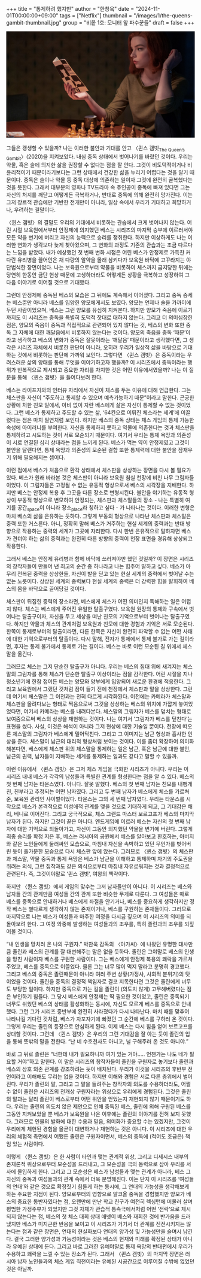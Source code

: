 +++
title = "통제하려 했지만"
author = "한창욱"
date = "2024-11-01T00:00:00+09:00"
tags = ["Netflix"]
thumbnail = "/images/1/the-queens-gambit-thumbnail.jpg"
group = "비옽 1호: 모니터 앞 파수꾼들"
draft = false
+++

![The Queen’s Gambit](/images/1/the-queens-gambit-1.jpg)

그들은 갱생할 수 있을까? 나는 이러한 불안과 기대를 안고 〈퀸스 갬빗<sub>The Queen’s Gambit</sub>〉(2020)을 지켜보았다. 내심 중독 상태에서 벗어나기를 바랐던 것이다. 우리는 약물, 혹은 술에 의지한 삶을 권장할 수 없다는 점을 잘 안다. 그것이 비도덕적이거나 비윤리적이기 때문이라기보다는 그런 상태에서 건강한 삶을 누리기 어렵다는 것을 알기 때문이다. 중독은 술이나 약물 등 중독 대상에 의존하는 일이자 그것에 완전히 굴복했다는 것을 뜻한다. 그래서 대부분의 영화나 TV드라마 속 주인공이  중독에 빠져 있다면 그는 자신의 처지를 깨닫고 어떻게든 극복하거나, 반대로 중독에 의해 완전히 망가진다. 이는 그저 장르적 관습에만 기반한 전개만이 아니라, 일상 속에서 우리가 기대하고 희망하거나, 우려하는 결말이다.

〈퀸스 갬빗〉의 결말도 우리의 기대에서 비롯하는 관습에서 크게 벗어나지 않는다. 어린 시절 보육원에서부터 안정제에 의지했던 베스는 시리즈의 마지막 승부에 이르러서야 모든 약을 변기에 버리고 자신의 능력으로 승리를 쟁취한다. 하지만 이상하게도 나는 이러한 변화가 생각보다 늦게 찾아왔으며, 그 변화의 과정도 기존의 관습과는 조금 다르다는 느낌을 받았다. 내가 예상했던 첫 번째 변화 시점은 어린 베스가 안정제로 가득찬 커다란 유리병을 끌어안은 채 다량의 알약을 몰래 삼키다가 보육원 바닥에 고꾸라지는 야단법석한 장면이었다. 나는 보육원으로부터 약물을 비롯하여 체스까지 금지당한 뒤에는 당연히 한동안 금단 현상 때문에 고생하더라도 어떻게든 상황을 극복하고 성장하여 그 다음 이야기로 이어질 것으로 기대했다.

그런데 안정제에 중독된 베스의 모습은 그 뒤에도 계속해서 이어졌다. 그리고 중독 증세는 베스뿐만 아니라 베스를 입양한 양모에게서도 보였다. 양모는 언제나 술을 가까이에 두던 사람이었으며, 베스는 그런 양모를 유심히 지켜본다. 하지만 양모가 죽음에 이르기까지도 이 시리즈는 중독을 특별히 도덕적 잣대로 대하지 않는다. 그리고 더 의미심장한 점은, 양모의 죽음이 중독과 직접적으로 관련되어 있지 않다는 것, 베스의 변화 또한 중독 그 자체에 대한 깨달음에서 비롯하지 않는다는 것이다. 양모의 죽음을 중독 ‘때문’이라고 생각하고 베스의 변화가 중독은 잘못이라는 ‘깨달음’ 때문이라고 생각했다면, 그 생각은 시리즈 자체에서 비롯한 판단이 아니라, 오히려 우리가 일상적 삶을 바탕으로 기대하는 것에서 비롯하는 판단에 가까워 보인다. 그렇다면 〈퀸스 갬빗〉은 중독이라는 우려스러운 삶의 양태를 통해 무엇을 이야기하고자 했을까? 이 시리즈에서 중독이라는 행위가 반복적으로 제시되고 중요한 자리를 차지한 것은 어떤 이유에서였을까? 나는 이 질문을 통해 〈퀸스 갬빗〉을 들여다보려 한다.

베스는 라이프지와의 인터뷰 자리에서 자신이 체스를 두는 이유에 대해 언급한다. 그는 체스판을 자신이 “주도하고 통제할 수 있으며 예측가능하기 때문”이라고 말한다. 곤궁한 상황에 처한 친모 밑에서, 아비 없이 자란 베스에게 삶은 자신이 통제할 수 없는 것이었다. 그런 베스가 통제하고 주도할 수 있는 삶, ‘64칸으로 이뤄진 체스라는 세계’에 이끌렸다는 점은 마치 필연처럼 보인다. 하지만 베스의 중독 상태는 체스 게임의 통제 가능한 속성에 아이러니를 부여한다. 자신을 통제하지 못하고 약물에 의존한다는 것과 체스판을 통제하려고 시도하는 것이 서로 모순되기 때문이다. 여기서 우리는 통제 욕망과 의존성이 서로 연결된 심리 상태라는 점을 느끼게 된다. 베스가 먹는 약이 안정제였고 그것이 불안을 달랜다면, 통제 욕망과 의존성의 모순된 결합 또한 통제력에 대한 불안을 잠재우기 위해 필요해지는 셈이다.

이런 점에서 베스가 처음으로 환각 상태에서 체스판을 상상하는 장면을 다시 볼 필요가 있다. 베스가 원래 바라본 것은 체스판이 아니라 보육원 침실 천장에 비친 나무 그림자들이었다. 이 그림자들은 고정될 수 없는 유동적 형상으로서 베스의 시각장을 지배한다. 하지만 베스는 안정제 복용 후 그곳을 다른 장소로 변형시킨다. 불안을 야기하는 유동적 형상이 부동적 형상으로 변모하여 안정되는, 체스판과 체스말들의 장소 - 나는 특별히 여기를 공간<sub>space</sub>이 아니라 장소<sub>place</sub>라 칭하고 싶다 - 가 나타나는 것이다. 이러한 변형은 마치 베스의 삶을 은유하는 듯하다. 그렇게 부동의 형상으로 나타난 체스판과 체스말은 중력 또한 거스른다. 아니, 정확히 말해 베스가 거주하는 현실 세계의 중력과는 반대 방향으로 작용하는 중력의 세계가 그곳에 자리한다. 다시 한번 은유적으로 말하자면 베스가 견뎌야 하는 삶의 중력과는 완전히 다른 방향의 중력이 천장 표면을 경유해 상상되고 작용한다.

그래서 베스는 안정제 유리병과 함께 바닥에 쓰러져야만 했던 것일까? 이 장면은 시리즈의 창작자들이 만들어 낸 최고의 순간 중 하나라고 나는 힘주어 말하고 싶다. 베스가 아무리 전복된 중력을 상상한들, 자신이 발을 딛고 있는 현실 세계의 중력에서 벗어날 수는 없는 노릇이다. 상상된 세계의 중력보다 현실 세계의 중력은 더 강력한 힘을 발휘하여 베스의 몸을 바닥으로 끌어당길 것이다.

체스판이 뒤집힌 중력의 장소라면, 베스에게 체스가 어떤 의미인지 독해하는 일은 어렵지 않다.  체스는 베스에게 주어진 유일한 탈출구였다. 보육원 원장의 통제와 구속에서 벗어나는 탈출구이자, 자신을 두고 세상을 떠난 친모의 기억으로부터 벗어나는 탈출구였다. 하지만 약물과 체스의 관계처럼 보육원과 친모에 대한 경험과 기억은 서로 모순된다. 한쪽이 통제로부터의 탈출이라면, 다른 한쪽은 자신이 완전히 파악할 수 없는 어떤 사태에 대한 기억으로부터의 탈출이다. 다시 말해, 전자가 통제에서 통제 불가로 가는 길이라면, 후자는 통제 불가에서 통제로 가는 길이다. 베스는 바로 이런 모순된 길 위에서 체스말을 옮긴다.

그러므로 체스는 그저 단순한 탈출구가 아니다. 우리는 베스의 침대 위에 새겨지는 체스말의 그림자를 통해 체스가 단순한 탈출구 이상이라는 점을 감각한다. 어린 시절을 지나 청소년기에 한참 접어든 베스는 양모와 양부에게 입양되어 새로운 환경에 적응한다. 그리고 보육원에서 그랬던 것처럼 잠이 들기 전에 천장에서 체스판과 말을 상상한다. 그런데 여기서 체스말은 그 이전과는 전혀 다르게 시각화된다. 이전에는 카메라가 체스말과 체스판을 올려다보는 형태로 찍음으로써 그것을 상상하는 베스의 위치에 가깝게 놓여있었다면, 여기서 카메라는 베스를 내려다본다. 체스말의 그림자가 베스를 덮치는 형태로 보여줌으로써 베스의 상상을 재현하는 것이다. 나는 여기서 ‘그림자가 베스를 덮친다’는 표현을 썼다. 사실, 이것은 해석이 아니라 그저 현상에 대한 기술일 뿐이다. 천장에 떠오른 체스말의 그림자가 베스에게 밀어닥친다. 그리고 그 이미지는 남근 형상과 흡사한 인상을 준다. 체스말이 남근의 대리적 형상처럼 보이는 것이다. 이를 좀더 확장하여 의미화해본다면, 베스에게 체스판 위의 체스말을 통제하는 일은 남근, 혹은 남근에 대한 불안, 남근의 권력, 남자들이 지배하는 세계를 통제하는 일과도 같다고 말할 수 있을까.

이런 이유에서 〈퀸스 갬빗〉은 그저 체스 게임을 극화한 시리즈가 아니다. 우리는 이 시리즈 내내 베스가 각각의 남성들과 특별한 관계를 형성한다는 점을 알 수 있다. 베스의 첫 번째 남자는 타운스였다. 아니다. 잘못 말했다. 베스의 첫 번째 남자는 친모를 내팽개친, 친부라고 추정되는 어떤 남자였다. 그리고 두 번째 남자가 베스에게 체스를 가르쳐 준, 보육원 관리인 샤이벌이었다. 타운스는 그의 세 번째 남자였다. 우리는 타운스를 시작으로 베스가 본격적으로 이성애적 관계를 맺을 것으로 기대하게 되고, 그 기대감은 해리, 베니로 이어진다. 그리고 궁극적으로, 체스 그랜드 마스터 보르고프가 베스의 마지막 남자가 된다. 하지만 그것이 끝은 아니다. 엔드게임에 이르러 베스는 자신의 첫 번째 남자에 대한 기억으로 되돌아가고, 자신이 그동안 의지했던 약물을 변기에 버린다. 그렇게 최종 승리를 확정 지은 후, 베스는 러시아의 공원에서 베스를 알아보고 환호하는, 아버지와 같은 노인들에게 둘러싸인 모습으로, 마침내 자신을 속박하고 있던 무언가를 벗어버린 듯이 홀가분한 모습으로 다시 체스판 앞에 앉는다. 그러므로 〈퀸스 갬빗〉의 체스판과 체스말, 약물 중독과 통제 욕망은 베스가 남근을 이해하고 통제하며 자기의 주도권을 쥐려는 의식, 그런 집착과도 같은 의식으로부터 마침내 자유로워지는 것과 결정적으로 관련된다. 즉, 그것이야말로 ‘퀸스 갬빗’, 여왕의 책략이다.

하지만 〈퀸스 갬빗〉에서 게임의 맞수는 그저 남자들만이 아니다. 이 시리즈는 베스와 남자들 간의 관계만큼 여성들 간의 관계 또한 비슷한 무게로 다룬다. 그 여성들은 때로 베스를 중독으로 안내하거나 베스에게 좌절을 안기거나, 베스를 중요하게 생각하지만 정작 베스는 별다르게 생각하지 않는 존재이거나, 베스를 구원하는 존재들이다. 그러므로 마지막으로 나는 베스가 여성들과 마주한 여정을 다시금 짚으며 이 시리즈의 의미를 되돌아보려 한다. 그 여정 와중에 발생하는 여성들과의 조우를, 특히 졸린과의 조우를 되짚어볼 것이다.  

“내 인생을 망치러 온 나의 구원자.” 박찬욱 감독의 〈아가씨〉에 나왔던 유명한 대사만큼 졸린과 베스의 관계를 잘 대변해주는 말은 없을 듯하다. 졸린은 그야말로 베스의 인생을 망친 사람이자 베스를 구원한 사람이다. 그는 베스에게 안정제 복용의 쾌락을 가르쳐 주었고, 베스를 중독으로 이끌었다. 물론 그는 너무 많이 먹지 말라고 분명히 경고했다. 그리고 베스의 중독은 졸린때문이 아니라 여러 주변 상황(가정사, 사회적 분위기)의 탓이었을 것이다. 졸린을 중독의 결정적 책임자로 결코 지목한다면 그것은 졸린에게 너무도 부당한 일이다. 하지만 중독으로 가는 길을 졸린이 (의도치 않게) 고무해버렸다는 점은 부인하기 힘들다. 그 당시 베스에게 안정제는 딱 필요한 것이었고, 졸린은 중독되기 너무도 쉬웠던 베스의 상태를 활성화하는 동시에, 자신도 모르게 베스를 중독으로 안내했다. 그런 그가 시리즈 중반부에 완전히 사라졌다가 다시 나타난다. 마치 때를 맞추어 나타나길 기다린 것처럼, 베스가 자포자기에 빠졌던 그 순간에 베스를 구하러 온 것이다. 그렇게 우리는 졸린의 등장으로 안심하게 된다. 이제 베스는 다시 힘을 얻어 보르고프를 상대할 것이다. 그런데 〈퀸스 갬빗〉은 우리의 그런 기대감을 잘 아는 듯이 졸린의 입을 통해 뜻밖의 말을 전한다. “난 네 수호천사도 아니고, 널 구해주러 온 것도 아니야.”

바로 그 뒤로 졸린은 “너한테 내가 필요하니까 여기 있는 거야..... 언젠가는 나도 네가 필요할 거야”하고 말한다. 이 말은 시리즈의 창작자들이 졸린을 구원자로 놓기보다 졸린과 베스의 상호 의존 관계를 강조하려는 듯이 배치된다. 우리가 이것을 시리즈의 후반부 전언이라고 이해해도 무리는 없을 것이다. 하지만 이해와 경험은 서로 다른 층위에서 벌어진다. 우리가 졸린의 말, 그리고 그 말을 들려주는 창작자의 의도를 수용하더라도, 어쩔 수 없이 졸린은 시리즈의 전개상 구원자라는 위상으로 우리에게 경험된다. 그것은 졸린의 말과는 달리 졸린이 베스로부터 어떤 위안을 얻었는지 재현되지 않기 때문이기도 하다. 우리는 졸린의 의도치 않은 제안으로 인해 중독된 베스, 졸린에 의해 구원된 베스를 그동안 지켜보았을 뿐 베스가 보육원을 나온 이후에는 졸린의 이야기를 전혀 보지 못했다. 그러므로 인물의 발화에 대한 수용과 믿음, 의미화가 중요할 수는 있겠지만, 그것이 우리에게 체현된 경험을 올곧이 대변하거나 재현하는 것은 아니다. 이 시리즈에 대한 우리의 체험적 측면에서 어쨌든 졸린은 구원자이면서, 베스의 중독에 (적어도 조금은) 책임 있는 사람이다.

이렇게 〈퀸스 갬빗〉은 한 사람이 타인과 맺는 관계적 위상, 그리고 디제시스 내부의 존재론적 위상으로부터 모순성을 드러내고, 그 모순성을 극의 동력으로 삼아 우리를 서사에 몰입하게 한다. 그리고 그 모순성은 베스가 남성들과 맺는 관계가 아니라, 베스 그 자신의 중독과 여성들과의 관계 속에서 더욱 분명해진다. 이는 단지 이 시리즈를 ‘여성들의 연대’와 같은 것으로 확정짓기 힘들게 하는 동시에, 그 연대의 가능성을 생각해보게 하는 주요한 지점이 된다. 양모로부터의 영향으로 알코올 중독을 경험했지만 양모가 베스의 중요한 동반자였다는 점, 오랜만에 만난 학교 친구가 여전히 렉싱턴에 머물러 살며 평범한 가정주부가 되었지만 그것 자체가 관습적 통속극에서처럼 어떤 ‘전락’으로 제시되지 않는다는 점, 베스의 첫 체스 대회 상대 애넷이 베스와 재회한 것에 반가움을 드러냈지만 베스가 미지근한 반응을 보이고 이 시리즈가 거기서 더 관계를 진전시키지는 않는다는 점과 같은 장면은, 연대의 현실화보다 연대의 양가성 및 가능성만을 슬며시 남긴다. 결국 그러한 양가성과 가능성이라는 것은 베스의 현재와 미래를 확정된 상태가 아니라 유예된 상태에 둔다. 그리고 바로 그러한 유예야말로 통제 욕망의 반대편에서 우리가 수용하고 쾌락을 느낄 수 있는 장소가 된다. 그래서 〈퀸스 갬빗〉의 마지막 장면은 러시아 남자 노인들과의 체스 게임 직전이라는 유예된 시공간으로 이루어질 수밖에 없었던 것은 아닐까.
